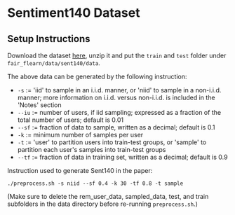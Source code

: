 # Sentiment140 Dataset

## Setup Instructions

Download the dataset [here](https://drive.google.com/file/d/1-nqfQ7FvWdLLUx4cbx8u0xJm9T4gDugj/view?usp=sharing), unzip it and put the `train` and `test` folder under `fair_flearn/data/sent140/data`.

The above data can be generated by the following instruction:


- ```-s``` := 'iid' to sample in an i.i.d. manner, or 'niid' to sample in a non-i.i.d. manner; more information on i.i.d. versus non-i.i.d. is included in the 'Notes' section
- ```--iu``` := number of users, if iid sampling; expressed as a fraction of the total number of users; default is 0.01
- ```--sf``` := fraction of data to sample, written as a decimal; default is 0.1
- ```-k``` := minimum number of samples per user
- ```-t``` := 'user' to partition users into train-test groups, or 'sample' to partition each user's samples into train-test groups
- ```--tf``` := fraction of data in training set, written as a decimal; default is 0.9


Instruction used to generate Sent140 in the paper:

```
./preprocess.sh -s niid --sf 0.4 -k 30 -tf 0.8 -t sample
```


(Make sure to delete the rem\_user\_data, sampled\_data, test, and train subfolders in the data directory before re-running ```preprocess.sh```.)


